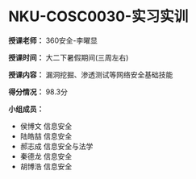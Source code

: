 # NKU-COSC0030-实习实训

**授课老师：** 360安全-李曜显

**授课时间：** 大二下暑假期间(三周左右)

**授课内容：** 漏洞挖掘、渗透测试等网络安全基础技能

**得分情况：** 98.3分

**小组成员：**
+ 侯博文 信息安全
+ 陆皓喆 信息安全
+ 郝志成 信息安全与法学
+ 秦德龙 信息安全
+ 胡博浩 信息安全
